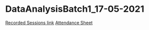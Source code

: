 # DataAnalysisBatch1_17-05-2021
<a href="https://drive.google.com/drive/u/1/folders/1LS6YVLeM_xnWommq2EKqhT3pPvn46VEl">Recorded Sessions link</a>
<a href="https://docs.google.com/spreadsheets/d/1JE7CejzBl7qWERrapxsAHVV4jboxS_AirDe6LxKVHD8/edit?usp=sharing">Attendance Sheet</a>
